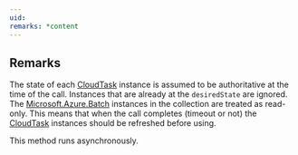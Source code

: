 ```yaml
---
uid: 
remarks: *content
---
```

## Remarks  
 The state of each [CloudTask](assetId:///T:Microsoft.Azure.Batch.CloudTask?qualifyHint=False&autoUpgrade=True) instance is assumed to be authoritative at the time of the call.             Instances that are already at the `desiredState` are ignored.             The [Microsoft.Azure.Batch](assetId:///N:Microsoft.Azure.Batch?qualifyHint=False&autoUpgrade=True) instances in the collection are treated as read-only.             This means that when the call completes (timeout or not) the [CloudTask](assetId:///T:Microsoft.Azure.Batch.CloudTask?qualifyHint=False&autoUpgrade=True) instances should be refreshed before using.  
  
 This method runs asynchronously.